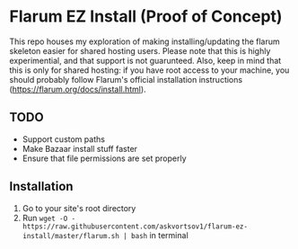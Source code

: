 # Flarum EZ Install (Proof of Concept)

This repo houses my exploration of making installing/updating the flarum skeleton easier for shared hosting users. Please note that this is highly experimential, and that support is not guarunteed. Also, keep in mind that this is only for shared hosting: if you have root access to your machine, you should probably follow Flarum's official installation instructions (https://flarum.org/docs/install.html).

## TODO

- Support custom paths
- Make Bazaar install stuff faster
- Ensure that file permissions are set properly

## Installation

1. Go to your site's root directory
2. Run `wget -O - https://raw.githubusercontent.com/askvortsov1/flarum-ez-install/master/flarum.sh | bash` in terminal